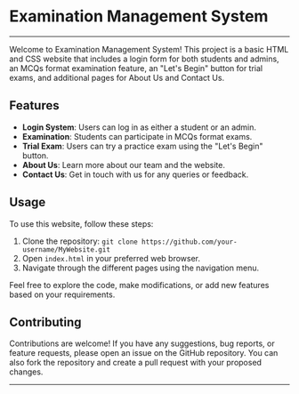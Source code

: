 # Examination Management System

---


Welcome to Examination Management System! This project is a basic HTML and CSS website that includes a login form for both students and admins, an MCQs format examination feature, an "Let's Begin" button for trial exams, and additional pages for About Us and Contact Us.

## Features

- **Login System**: Users can log in as either a student or an admin.
- **Examination**: Students can participate in MCQs format exams.
- **Trial Exam**: Users can try a practice exam using the "Let's Begin" button.
- **About Us**: Learn more about our team and the website.
- **Contact Us**: Get in touch with us for any queries or feedback.

## Usage

To use this website, follow these steps:

1. Clone the repository: `git clone https://github.com/your-username/MyWebsite.git`
2. Open `index.html` in your preferred web browser.
3. Navigate through the different pages using the navigation menu.

Feel free to explore the code, make modifications, or add new features based on your requirements.

## Contributing

Contributions are welcome! If you have any suggestions, bug reports, or feature requests, please open an issue on the GitHub repository. You can also fork the repository and create a pull request with your proposed changes.


---
